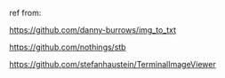 ref from:

https://github.com/danny-burrows/img_to_txt

https://github.com/nothings/stb

https://github.com/stefanhaustein/TerminalImageViewer
